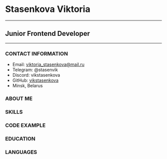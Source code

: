 # Stasenkova Viktoria
---
## Junior Frontend Developer
---

### CONTACT INFORMATION
* Email: viktoria_stasenkova@mail.ru
* Telegram: @stasenvik
* Discord: vikstasenkova
* GitHub: [vikstasenkova](https://github.com/vikstasenkova "GitHub")
* Minsk, Belarus

### ABOUT ME


### SKILLS


### CODE EXAMPLE


### EDUCATION

### LANGUAGES